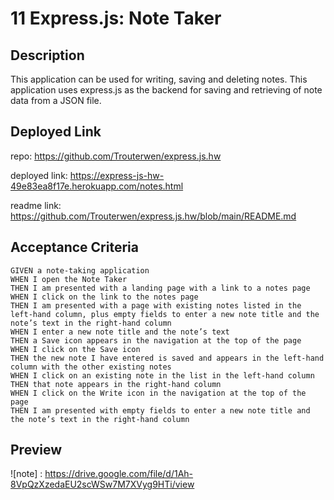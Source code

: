 # 11 Express.js: Note Taker

## Description

This application can be used for writing, saving and deleting notes. This application uses express.js as the backend for saving and retrieving of note data from a JSON file.

 ## Deployed Link

repo: https://github.com/Trouterwen/express.js.hw

deployed link: https://express-js-hw-49e83ea8f17e.herokuapp.com/notes.html

readme link: https://github.com/Trouterwen/express.js.hw/blob/main/README.md


## Acceptance Criteria

```
GIVEN a note-taking application
WHEN I open the Note Taker
THEN I am presented with a landing page with a link to a notes page
WHEN I click on the link to the notes page
THEN I am presented with a page with existing notes listed in the left-hand column, plus empty fields to enter a new note title and the note’s text in the right-hand column
WHEN I enter a new note title and the note’s text
THEN a Save icon appears in the navigation at the top of the page
WHEN I click on the Save icon
THEN the new note I have entered is saved and appears in the left-hand column with the other existing notes
WHEN I click on an existing note in the list in the left-hand column
THEN that note appears in the right-hand column
WHEN I click on the Write icon in the navigation at the top of the page
THEN I am presented with empty fields to enter a new note title and the note’s text in the right-hand column

```

## Preview


![note] : https://drive.google.com/file/d/1Ah-8VpQzXzedaEU2scWSw7M7XVyg9HTi/view
